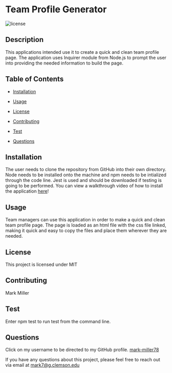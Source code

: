 
# Team Profile Generator

![license](https://img.shields.io/badge/License-MIT-blue)

## Description

This applications intended use it to create a quick and clean team profile page. The application uses Inquirer module from Node.js to prompt the user into providing the needed information to build the page.


## Table of Contents   
    
* [Installation](#Installation)
* [Usage](#Usage)

* [License](#License)
* [Contributing](#Contributing)
* [Test](#Test)
* [Questions](#Questions)


## Installation

The user needs to clone the repository from GitHub into their own directory. Node needs to be installed onto the machine and npm needs to be intialized through the code line. Jest is used and should be downloaded if testing is going to be performed. You can view a walkthrough video of how to install the application [here](https://watch.screencastify.com/v/HNorDE2FbBIwf9uhjLSu)!
    

## Usage

Team managers can use this application in order to make a quick and clean team profile page. The page is loaded as an html file with the css file linked, making it quick and easy to copy the files and place them wherever they are needed.

## License

This project is licensed under MIT


## Contributing

Mark Miller
    


## Test

Enter npm test to run test from the command line.
    

## Questions 

Click on my username to be directed to my GitHub profile. [mark-miller78](https://github.com/mark-miller78)
    
If you have any questions about this project, please feel free to reach out via email at mark7@g.clemson.edu

